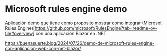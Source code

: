 # Microsoft rules engine demo

Aplicación demo que tiene como propósito mostrar como integrar (Microsot Rules Engine)[https://github.com/microsoft/RulesEngine?tab=readme-ov-file#overview] con una aplicación Blazor en .NET


https://buenasuerte.blog/2024/07/26/demo-de-microsoft-rules-engine-con-aplicacion-web-con-net-blazor/
